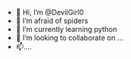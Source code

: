 - 👋 Hi, I’m @DevilGirl0
- 👀 I’m afraid of spiders 
- 🌱 I’m currently learning python
- 💞️ I’m looking to collaborate on ...
- 📫....

<!---
DevilGirl0/DevilGirl0 is a ✨ special ✨ repository because its `README.md` (this file) appears on your GitHub profile.
You can click the Preview link to take a look at your changes.
--->
